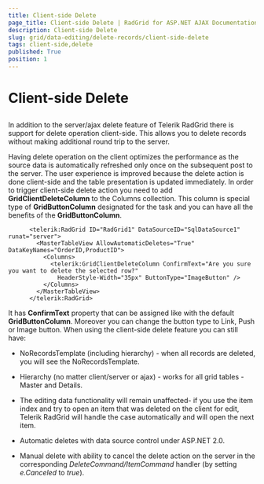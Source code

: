 ```yaml
---
title: Client-side Delete
page_title: Client-side Delete | RadGrid for ASP.NET AJAX Documentation
description: Client-side Delete
slug: grid/data-editing/delete-records/client-side-delete
tags: client-side,delete
published: True
position: 1
---
```


# Client-side Delete



## 

In addition to the server/ajax delete feature of Telerik RadGrid there is support for delete operation client-side. This allows you to delete records without making additional round trip to the server.

Having delete operation on the client optimizes the performance as the source data is automatically refreshed only once on the subsequent post to the server. The user experience is improved because the delete action is done client-side and the table presentation is updated immediately. In order to trigger client-side delete action you need to add **GridClientDeleteColumn** to the Columns collection. This column is special type of **GridButtonColumn** designated for the task and you can have all the benefits of the **GridButtonColumn**.

````ASP.NET
	  <telerik:RadGrid ID="RadGrid1" DataSourceID="SqlDataSource1" runat="server">
	    <MasterTableView AllowAutomaticDeletes="True" DataKeyNames="OrderID,ProductID">
	      <Columns>
	        <telerik:GridClientDeleteColumn ConfirmText="Are you sure you want to delete the selected row?"
	          HeaderStyle-Width="35px" ButtonType="ImageButton" />
	      </Columns>
	    </MasterTableView>
	  </telerik:RadGrid>
````



It has **ConfirmText** property that can be assigned like with the default **GridButtonColumn**. Moreover you can change the button type to Link, Push or Image button. When using the client-side delete feature you can still have:

* NoRecordsTemplate (including hierarchy) - when all records are deleted, you will see the NoRecordsTemplate.

* Hierarchy (no matter client/server or ajax) - works for all grid tables - Master and Details.

* The editing data functionality will remain unaffected- if you use the item index and try to open an item that was deleted on the client for edit, Telerik RadGrid will handle the case automatically and will open the next item.

* Automatic deletes with data source control under ASP.NET 2.0.

* Manual delete with ability to cancel the delete action on the server in the corresponding *DeleteCommand/ItemCommand* handler (by setting *e.Canceled* to *true*).
